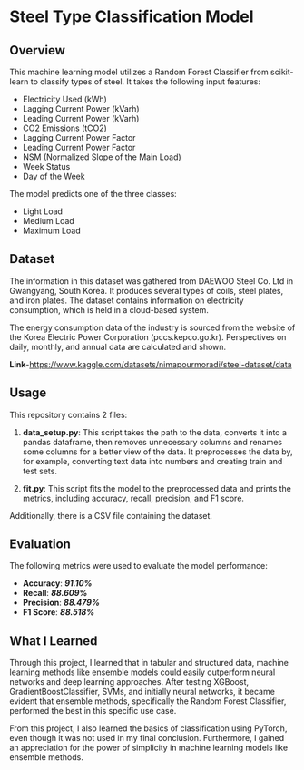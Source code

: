 # Steel Type Classification Model

## Overview

This machine learning model utilizes a Random Forest Classifier from scikit-learn to classify types of steel. It takes the following input features:

- Electricity Used (kWh)
- Lagging Current Power (kVarh)
- Leading Current Power (kVarh)
- CO2 Emissions (tCO2)
- Lagging Current Power Factor
- Leading Current Power Factor
- NSM (Normalized Slope of the Main Load)
- Week Status
- Day of the Week

The model predicts one of the three classes:

- Light Load
- Medium Load
- Maximum Load

## Dataset

The information in this dataset was gathered from DAEWOO Steel Co. Ltd in Gwangyang, South Korea. It produces several types of coils, steel plates, and iron plates. The dataset contains information on electricity consumption, which is held in a cloud-based system.

The energy consumption data of the industry is sourced from the website of the Korea Electric Power Corporation (pccs.kepco.go.kr). Perspectives on daily, monthly, and annual data are calculated and shown.

**Link**-https://www.kaggle.com/datasets/nimapourmoradi/steel-dataset/data

## Usage

This repository contains 2 files:

1. **data_setup.py**: This script takes the path to the data, converts it into a pandas dataframe, then removes unnecessary columns and renames some columns for a better view of the data. It preprocesses the data by, for example, converting text data into numbers and creating train and test sets.

2. **fit.py**: This script fits the model to the preprocessed data and prints the metrics, including accuracy, recall, precision, and F1 score.

Additionally, there is a CSV file containing the dataset.

## Evaluation

The following metrics were used to evaluate the model performance:

- **Accuracy**: **_91.10%_**
- **Recall**: **_88.609%_**
- **Precision**: **_88.479%_**
- **F1 Score**: **_88.518%_**

## What I Learned

Through this project, I learned that in tabular and structured data, machine learning methods like ensemble models could easily outperform neural networks and deep learning approaches. After testing XGBoost, GradientBoostClassifier, SVMs, and initially neural networks, it became evident that ensemble methods, specifically the Random Forest Classifier, performed the best in this specific use case.

From this project, I also learned the basics of classification using PyTorch, even though it was not used in my final conclusion. Furthermore, I gained an appreciation for the power of simplicity in machine learning models like ensemble methods.
